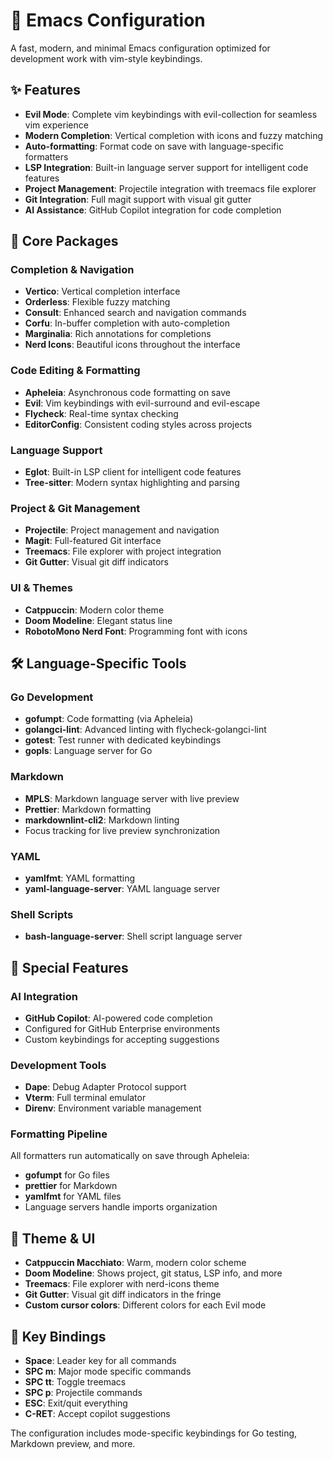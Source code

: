 # 🚀 Emacs Configuration

A fast, modern, and minimal Emacs configuration optimized for
development work with vim-style keybindings.

## ✨ Features

- **Evil Mode**: Complete vim keybindings with evil-collection for seamless vim experience
- **Modern Completion**: Vertical completion with icons and fuzzy matching
- **Auto-formatting**: Format code on save with language-specific formatters
- **LSP Integration**: Built-in language server support for intelligent code features
- **Project Management**: Projectile integration with treemacs file explorer
- **Git Integration**: Full magit support with visual git gutter
- **AI Assistance**: GitHub Copilot integration for code completion

## 🎯 Core Packages

### Completion & Navigation

- **Vertico**: Vertical completion interface
- **Orderless**: Flexible fuzzy matching
- **Consult**: Enhanced search and navigation commands
- **Corfu**: In-buffer completion with auto-completion
- **Marginalia**: Rich annotations for completions
- **Nerd Icons**: Beautiful icons throughout the interface

### Code Editing & Formatting

- **Apheleia**: Asynchronous code formatting on save
- **Evil**: Vim keybindings with evil-surround and evil-escape
- **Flycheck**: Real-time syntax checking
- **EditorConfig**: Consistent coding styles across projects

### Language Support

- **Eglot**: Built-in LSP client for intelligent code features
- **Tree-sitter**: Modern syntax highlighting and parsing

### Project & Git Management

- **Projectile**: Project management and navigation
- **Magit**: Full-featured Git interface
- **Treemacs**: File explorer with project integration
- **Git Gutter**: Visual git diff indicators

### UI & Themes

- **Catppuccin**: Modern color theme
- **Doom Modeline**: Elegant status line
- **RobotoMono Nerd Font**: Programming font with icons

## 🛠️ Language-Specific Tools

### Go Development

- **gofumpt**: Code formatting (via Apheleia)
- **golangci-lint**: Advanced linting with flycheck-golangci-lint
- **gotest**: Test runner with dedicated keybindings
- **gopls**: Language server for Go

### Markdown

- **MPLS**: Markdown language server with live preview
- **Prettier**: Markdown formatting
- **markdownlint-cli2**: Markdown linting
- Focus tracking for live preview synchronization

### YAML

- **yamlfmt**: YAML formatting
- **yaml-language-server**: YAML language server

### Shell Scripts

- **bash-language-server**: Shell script language server

## 🔧 Special Features

### AI Integration

- **GitHub Copilot**: AI-powered code completion
- Configured for GitHub Enterprise environments
- Custom keybindings for accepting suggestions

### Development Tools

- **Dape**: Debug Adapter Protocol support
- **Vterm**: Full terminal emulator
- **Direnv**: Environment variable management

### Formatting Pipeline

All formatters run automatically on save through Apheleia:

- **gofumpt** for Go files
- **prettier** for Markdown
- **yamlfmt** for YAML files
- Language servers handle imports organization

## 🎨 Theme & UI

- **Catppuccin Macchiato**: Warm, modern color scheme
- **Doom Modeline**: Shows project, git status, LSP info, and more
- **Treemacs**: File explorer with nerd-icons theme
- **Git Gutter**: Visual git diff indicators in the fringe
- **Custom cursor colors**: Different colors for each Evil mode

## 📝 Key Bindings

- **Space**: Leader key for all commands
- **SPC m**: Major mode specific commands
- **SPC tt**: Toggle treemacs
- **SPC p**: Projectile commands
- **ESC**: Exit/quit everything
- **C-RET**: Accept copilot suggestions

The configuration includes mode-specific keybindings for Go testing,
Markdown preview, and more.
